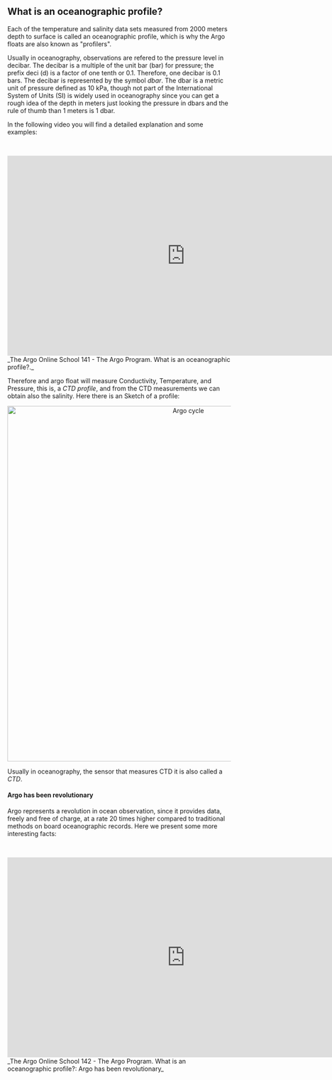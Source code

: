 ## What is an oceanographic profile?

Each of the temperature and salinity data sets measured from 2000 meters depth to surface is called an oceanographic profile, which is why the Argo floats are also known as "profilers".

Usually in oceanography, observations are refered to the pressure level in decibar. The decibar is a multiple of the unit bar (bar) for pressure; the prefix deci (d) is a factor of one tenth or 0.1. Therefore, one decibar is 0.1 bars. The decibar is represented by the symbol *dbar*. The dbar is a metric unit of pressure defined as 10 kPa, though not part of the International System of Units (SI) is widely used in oceanography since you can get a rough idea of the depth in meters just looking the pressure in dbars and the rule of thumb than 1 meters is 1 dbar.

In the following video you will find a detailed explanation and some examples:


&nbsp;&nbsp;
<center><iframe width="800" height="450" src="https://www.youtube.com/embed/m2hj1WrteCg?si=jPixZ_vXck0KAc3m&amp;start=6" title="What is an oceanographic profile?" frameborder="0" allow="accelerometer; autoplay; clipboard-write; encrypted-media; gyroscope; picture-in-picture; web-share" referrerpolicy="strict-origin-when-cross-origin" allowfullscreen></iframe></center>
_The Argo Online School 141 - The Argo Program. What is an oceanographic profile?._
&nbsp;&nbsp;

Therefore and argo float will measure Conductivity, Temperature, and Pressure, this is, a *CTD profile*, and from the CTD measurements we can obtain also the salinity. Here there is an Sketch of a profile:

<center>
<img src="https://raw.githubusercontent.com/euroargodev/argoonlineschool/master/images/ArgoCycleTH.png" alt="Argo cycle" width="800"/>
</center>

Usually in oceanography, the sensor that measures CTD it is also called a *CTD*.

#### Argo has been revolutionary

Argo represents a revolution in ocean observation, since it provides data, freely and free of charge, at a  rate 20 times higher compared to traditional methods on board oceanographic records. Here we present some more interesting facts:

&nbsp;&nbsp;
<center>
<iframe width="800" height="450" src="https://www.youtube.com/embed/HjOG0TgMVGo?si=UAmTlAanhANDvCG3&amp;start=3" title="The Argo Online School 142 - The Argo Program.  What is an oceanographic profile?: Argo has been revolutionary" frameborder="0" allow="accelerometer; autoplay; clipboard-write; encrypted-media; gyroscope; picture-in-picture; web-share" referrerpolicy="strict-origin-when-cross-origin" allowfullscreen></iframe>
</center>
_The Argo Online School 142 - The Argo Program. What is an oceanographic profile?: Argo has been revolutionary_
&nbsp;&nbsp;